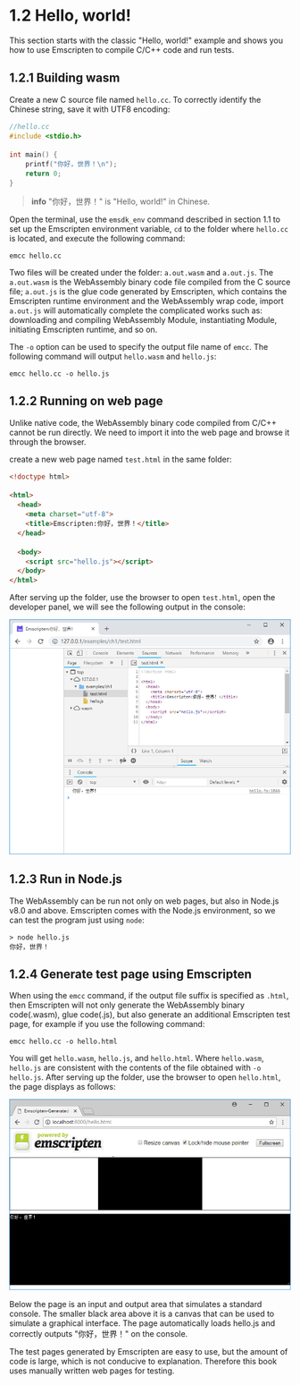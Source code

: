 # 1.2 Hello, world!

This section starts with the classic "Hello, world!" example and shows you how to use Emscripten to compile C/C++ code and run tests.

## 1.2.1 Building wasm

Create a new C source file named `hello.cc`. To correctly identify the Chinese string, save it with UTF8 encoding:

```c
//hello.cc
#include <stdio.h>

int main() {
    printf("你好，世界！\n");
    return 0;
}
```

> **info** "你好，世界！" is "Hello, world!" in Chinese.

Open the terminal, use the `emsdk_env` command described in section 1.1 to set up the Emscripten environment variable, `cd` to the folder where `hello.cc` is located, and execute the following command:

```
emcc hello.cc
```

Two files will be created under the folder: `a.out.wasm` and `a.out.js`. The `a.out.wasm` is the WebAssembly binary code file compiled from the C source file; `a.out.js` is the glue code generated by Emscripten, which contains the Emscripten runtime environment and the WebAssembly wrap code, import `a.out.js` will automatically complete the complicated works such as: downloading and compiling WebAssembly Module, instantiating Module, initiating Emscripten runtime, and so on.

The `-o` option can be used to specify the output file name of `emcc`. The following command will output `hello.wasm` and `hello.js`:

```
emcc hello.cc -o hello.js
```

## 1.2.2 Running on web page

Unlike native code, the WebAssembly binary code compiled from C/C++ cannot be run directly. We need to import it into the web page and browse it through the browser.

create a new web page named `test.html` in the same folder:

```html
<!doctype html>

<html>
  <head>
    <meta charset="utf-8">
    <title>Emscripten:你好，世界！</title>
  </head>

  <body>
    <script src="hello.js"></script>
  </body>
</html>
```

After serving up the folder, use the browser to open `test.html`, open the developer panel, we will see the following output in the console:

![](images/helloworld_log.png)

## 1.2.3 Run in Node.js

The WebAssembly can be run not only on web pages, but also in Node.js v8.0 and above. Emscripten comes with the Node.js environment, so we can test the program just using `node`:

```
> node hello.js
你好，世界！
```

## 1.2.4 Generate test page using Emscripten

When using the `emcc` command, if the output file suffix is specified as `.html`, then Emscripten will not only generate the WebAssembly binary code(.wasm), glue code(.js), but also generate an additional Emscripten test page, for example if you use the following command:

```
emcc hello.cc -o hello.html
```

You will get `hello.wasm`, `hello.js`, and `hello.html`. Where `hello.wasm`, `hello.js` are consistent with the contents of the file obtained with `-o hello.js`. After serving up the folder, use the browser to open `hello.html`, the page displays as follows:

![](images/Emscripten_test_html.png)

Below the page is an input and output area that simulates a standard console. The smaller black area above it is a canvas that can be used to simulate a graphical interface. The page automatically loads hello.js and correctly outputs "你好，世界！" on the console.

The test pages generated by Emscripten are easy to use, but the amount of code is large, which is not conducive to explanation. Therefore this book uses manually written web pages for testing.
